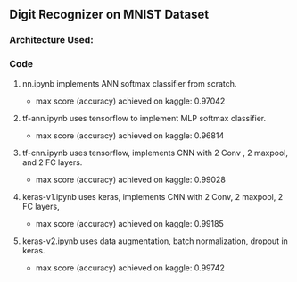 ## Digit Recognizer on MNIST Dataset

### Architecture Used:

### Code

1. nn.ipynb implements ANN softmax classifier from scratch.
    * max score (accuracy) achieved on kaggle: 0.97042
    
2. tf-ann.ipynb uses tensorflow to implement MLP softmax classifier. 
    * max score (accuracy) achieved on kaggle: 0.96814

3. tf-cnn.ipynb uses tensorflow, implements CNN with 2 Conv , 2 maxpool, and 2 FC layers.
    * max score (accuracy) achieved on kaggle: 0.99028

4. keras-v1.ipynb uses keras, implements CNN with 2 Conv, 2 maxpool, 2 FC layers,
    * max score (accuracy) achieved on kaggle: 0.99185
    
5. keras-v2.ipynb uses data augmentation, batch normalization, dropout in keras.
    * max score (accuracy) achieved on kaggle: 0.99742
    
   

